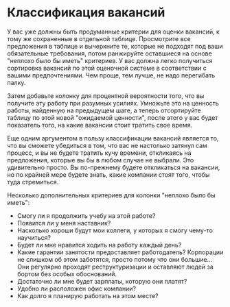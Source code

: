 # Классификация вакансий

У вас уже должны быть продуманные критерии для оценки вакансий, к тому же сохраненные в отдельной таблице. Просмотрите все предложения в таблице и вычеркните те, которые не подходят под ваши обязательные требования, потом ранжируйте оставшиеся на основе "неплохо было бы иметь" критериев. У вас должна легко получиться сортировка вакансий по этой оценочной системе в соответствии с вашими предпочтениями. Чем проще, тем лучше, не надо перегибать палку.

Затем добавьте колонку для процентной вероятности того, что вы получите эту работу при разумных усилиях. Умножьте это на ценность работы, найденную на предыдущем шаге, а теперь отсортируйте таблицу по этой новой "ожидаемой ценности", после этого у вас будет показатель того, на какие вакансии стоит тратить свое время.

Еще одним аргументом в пользу классификации вакансий является то, что вы сможете убедиться в том, что вас не настолько затянул сам процесс, и вы не будете тратить кучу времени, откликаясь на предложения, которые вы бы в любом случае не выбрали. Это удивительно просто. Вы по-прежнему будете откликаться на вакансии, но по крайней мере будете знать, какие компании стоят того, чтобы туда стремиться.

Несколько дополнительных критериев для колонки "неплохо было бы иметь":

* Смогу ли я продолжить учебу на этой работе?
* Появится ли у меня наставник?
* Насколько хороши будут мои коллеги, у которых я смогу чему-то научиться?
* Будет ли мне нравится ходить на работу каждый день?
* Какие гарантии занятости предоставляет работодатель? Корпорации не слишком об этом заботятся, просто потому что они большие... Они регулярно проходят реструктуризации и оставляют людей за бортом без особых обоснований.
* Достаточно ли мне будет зарплаты, которую они платят?
* Удобно ли расположен офис компании?
* Как долго я планирую работать на этом месте?